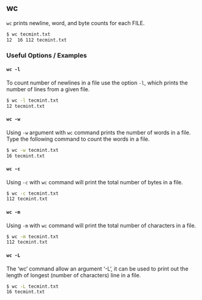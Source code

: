 ---
---

wc
--

`wc` prints newline, word, and byte counts for each FILE.

~~~ bash
$ wc tecmint.txt
12  16 112 tecmint.txt
~~~

<!--more-->

### Useful Options / Examples


#### `wc -l`

To count number of newlines in a file use the option `-l`, which prints the number of lines from a given file.

~~~ bash
$ wc -l tecmint.txt
12 tecmint.txt
~~~

#### `wc -w`

Using `-w` argument with `wc` command prints the number of words in a file. Type the following command to count the words in a file.

~~~ bash
$ wc -w tecmint.txt
16 tecmint.txt
~~~

#### `wc -c`


Using `-c` with `wc` command will print the total number of bytes in a file.

~~~ bash
$ wc -c tecmint.txt
112 tecmint.txt
~~~

#### `wc -m`


Using `-m` with `wc` command will print the total number of characters in a file.

~~~ bash
$ wc -m tecmint.txt
112 tecmint.txt
~~~

#### `wc -L`


The ‘wc‘ command allow an argument ‘-L‘, it can be used to print out the length of longest (number of characters) line in a file.

~~~ bash
$ wc -L tecmint.txt
16 tecmint.txt
~~~
